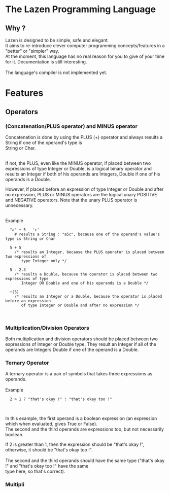 # The Lazen Programming Language

<h2>Why ?</h2>
Lazen is designed to be simple, safe and elegant.<br>
It aims to re-introduce clever computer programming concepts/features in a "better" or "simpler" way.<br>
At the moment, this language has no real reason for you to give of your time for it. Documentation is still interesting.
<br><br>
The language's compiler is not implemented yet.<br>

<h1>Features</h1>
<h2>Operators</h2>
<h3>(Concatenation/PLUS operator) and MINUS operator</h3>
Concatenation is done by using the PLUS (+) operator and always results a String if one of the operand's type is<br>String or Char.<br><br>

If not, the PLUS, even like the MINUS operator, if placed between two expressions of type Integer or Double, is a logical binary operator and results an Integer if both of his operands are Integers, Double if one of his operands is a Double.<br>

However, if placed before an expression of type Integer or Double and after no expression, PLUS or MINUS operators are the logical unary POSITIVE and NEGATIVE operators. Note that the unary PLUS operator is unnecessary.
<br><br>

Example

```
  "a" + 5 - 'c'
    # results a String : "a5c", because one of the operand's value's type is String or Char
  
  5 + 5
    /* results an Integer, because the PLUS operator is placed between two expressions of
       type Integer only */
       
  5 - 2.3
    /* results a Double, because the operator is placed between two expressions of type
       Integer OR Double and one of his operands is a Double */
       
  +(5)
    /* results an Integer or a Double, because the operator is placed before an expression
       of type Integer or Double and after no expression */
```
<br>

<h3>Multiplication/Division Operators</h1>
Both multiplication and division operators should be placed between two expressions of Integer or Double type.
They result an Integer if all of the operands are Integers Double if one of the operand is a Double.

<h3>Ternary Operator</h3>
A ternary operator is a pair of symbols that takes three expressions as operands.
<br><br>
Example

```
  2 > 1 ? "that's okay !" : "that's okay too !"
```
<br>

In this example, the first operand is a boolean expression (an expression which when evaluated, gives True or False).<br>
The second and the third operands are expressions too, but not necessarily boolean.

If 2 is greater than 1, then the expression should be "that's okay !", otherwise, it should be "that's okay too !".<br><br>
The second and the third operands should have the same type ("that's okay !" and "that's okay too !" have the same<br>
type here, so that's correct).

<h3>Multipli</h3>
